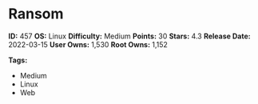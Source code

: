 # Ransom

**ID:** 457
**OS:** Linux
**Difficulty:** Medium
**Points:** 30
**Stars:** 4.3
**Release Date:** 2022-03-15
**User Owns:** 1,530
**Root Owns:** 1,152

**Tags:**
- Medium
- Linux
- Web

